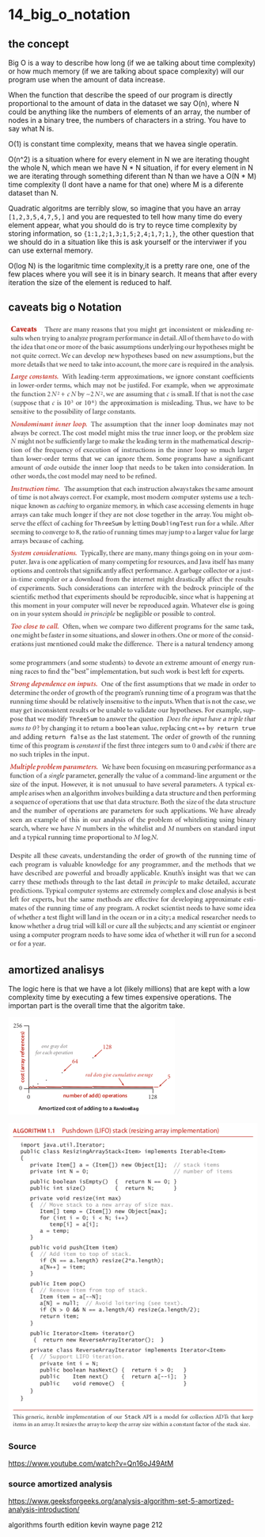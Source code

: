 # 14_big_o_notation

## the concept


Big O is a way to describe how long (if we ae talking about time complexity) or how much memory (if we are talking about space complexity) will our program use when the amount of data increase.

When the function that describe the speed of our program is directly proportional to the amount of data in the dataset we say O(n), where N could be anything like the numbers of elements of an array, the number of nodes in a binary tree, the numbers of characters in a string. You have to say what N is.

O(1) is constant time complexity, means that we havea single operatin.

O(n^2) is a situation where for every element in N we are iterating thought the whole N, which mean we have N * N situation, if for every element in N we are iterating through something diferent than N than we have a O(N * M) time complexity (I dont have a name for that one) where M is a diferente dataset than N.

Quadratic algoritms are  terribly slow, so imagine that you have an array `[1,2,3,5,4,7,5,]` and you are requested to tell how many time do every element appear, what you should do is try to reyce time complexity by storing information, so `{1:1,2;1,3;1,5;2,4;1,7;1,}`, the other question that we should do in a situation like this is ask yourself or the interviwer if you can use external memory.

O(log N) is the logaritmic time complexity,it is a pretty rare one, one of the few places where you will see it is in binary search. It means that after every iteration the size of the element is reduced to half.



## caveats big o Notation

![Image](img/caveatsBigONotations_part1.png "caveats Big O Notations part1 image")

![Image](img/caveatsBigONotations_part2.png "caveats Big O Notations part2 image")

## amortized analisys

The logic here is that we have a lot (likely millions) that are kept with a low complexity time by executing a few times expensive operations. The importan part is the overall time that the algoritm take.

![Image](img/amortizedGraph.png "amortized Graph image")


![Image](img/excampleAmortizedGraph.png "amortized Graph image")


### Source

https://www.youtube.com/watch?v=Qn16oJ49AtM

### source amortized analysis

https://www.geeksforgeeks.org/analysis-algorithm-set-5-amortized-analysis-introduction/

algorithms fourth edition kevin wayne page 212




